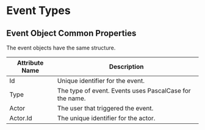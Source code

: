 # Event Types

## Event Object Common Properties
The event objects have the same structure.

| Attribute Name | Description |
| --- | --- |
| Id | Unique identifier for the event. |
| Type | The type of event. Events uses PascalCase for the name. |
| Actor | The user that triggered the event. |
| Actor.Id | The unique identifier for the actor. |
